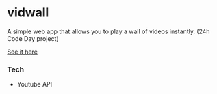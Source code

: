 vidwall
=======

A simple web app that allows you to play a wall of videos instantly. (24h Code Day project)

[See it here](http://grant.github.io/vidwall)

### Tech
- Youtube API

